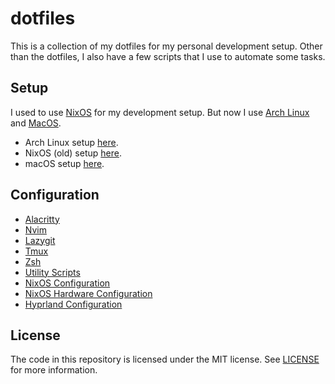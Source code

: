 # dotfiles

This is a collection of my dotfiles for my personal development setup.
Other than the dotfiles, I also have a few scripts that I use to automate some tasks.

## Setup

I used to use [NixOS](https://nixos.org) for my development setup. But now I use [Arch Linux](https://archlinux.org) and [MacOS](https://www.apple.com/macos/).

* Arch Linux setup [here](./arch_setup.md).
* NixOS (old) setup [here](./nixos_setup.md).
* macOS setup [here](./macos_setup.md).

## Configuration

* [Alacritty](./alacritty/.config/alacritty/alacritty.toml)
* [Nvim](./nvim/.config/nvim/)
* [Lazygit](./lazygit/.config/lazygit/config.yml)
* [Tmux](./tmux/.tmux.conf)
* [Zsh](./zsh/)
* [Utility Scripts](./util/scripts/)
* [NixOS Configuration](./nixos/configuration.nix)
* [NixOS Hardware Configuration](./nixos/hardware-configuration.nix)
* [Hyprland Configuration](./hypr/.config/hypr/hyprland.conf)

## License

The code in this repository is licensed under the MIT license. See [LICENSE](./LICENSE) for more information.
